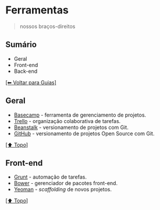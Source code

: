 # Ferramentas
> nossos braços-direitos

## Sumário
- Geral
- Front-end
- Back-end

[[⬅︎ Voltar para Guias]](https://github.com/mktvirtual/guides)

## Geral

- [Basecamp](https://basecamp.com/) - ferramenta de gerenciamento de projetos.
- [Trello](trello.com) - organização colaborativa de tarefas.
- [Beanstalk](beanstalkapp.com) - versionamento de projetos com Git.
- [GitHub](https://github.com) - versionamento de projetos Open Source com Git.

[[⬆︎ Topo]](#sum%C3%A1rio)

## Front-end

- [Grunt](http://gruntjs.com/) - automação de tarefas.
- [Bower](http://bower.io/) - gerenciador de pacotes front-end.
- [Yeoman](http://yeoman.io/) - *scaffolding* de novos projetos.

[[⬆︎ Topo]](#sum%C3%A1rio)
